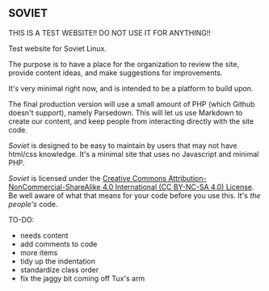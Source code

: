 ## SOVIET ##


THIS IS A TEST WEBSITE!! DO NOT USE IT FOR ANYTHING!!

Test website for Soviet Linux.

The purpose is to have a place for the organization to review the site, provide content ideas, and make suggestions for improvements.

It's very minimal right now, and is intended to be a platform to build upon.

The final production version will use a small amount of PHP (which Github doesn't support), namely Parsedown. This will let us use Markdown to create our content, and keep people from interacting directly with the site code.

_Soviet_ is designed to be easy to maintain by users that may not have html/css knowledge. It's a minimal site that uses no Javascript and minimal PHP.

_Soviet_ is licensed under the [Creative Commons Attribution-NonCommercial-ShareAlike 4.0 International (CC BY-NC-SA 4.0) License](https://creativecommons.org/licenses/by-nc-sa/4.0/). Be well aware of what that means for your code before you use this. It's _the people's_ code.

TO-DO:
+ needs content
+ add comments to code
+ more <meta> items
+ tidy up the indentation
+ standardize class order
+ fix the jaggy bit coming off Tux's arm

